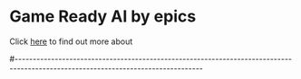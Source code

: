 # Game Ready AI by epics

Click [here](https://www.youtube.com/playlist?list=PLZlv_N0_O1gYraPmTbiWwAkpMxtkWOBag) to find out more about

#---------------------------------------------------------------------------------------------------------------------------------
